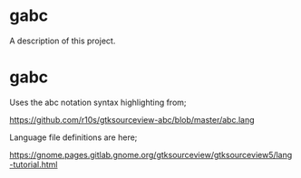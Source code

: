 # gabc

A description of this project.
# gabc

Uses the abc notation syntax highlighting from;

https://github.com/r10s/gtksourceview-abc/blob/master/abc.lang

Language file definitions are here;

https://gnome.pages.gitlab.gnome.org/gtksourceview/gtksourceview5/lang-tutorial.html
